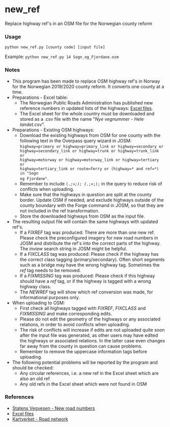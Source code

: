 # new_ref
Replace highway ref's in an OSM file for the Norwegian county reform

### Usage ###
<code>python new_ref.py [county code] [input file]</code>

Example: <code>python new_ref.py 14 Sogn_og_Fjordane.osm</code>


### Notes ###
* This program has been made to replace OSM highway ref's in Norway for the Norwegian 2019/2020 county reform. It converts one county at a time.
* Preparations - Excel table:
  * The Norwegian Public Roads Administration has published new reference numbers in updated lists of the highways: [Excel files](https://labs.vegdata.no/nvdbstatus/regionreform/vegnummer/).
  * The Excel sheet for the whole country must be downloaded and stored as a .csv file with the name "*Nye vegnummer - Hele landet.csv*".
* Preparations - Existing OSM highways:
  * Download the existing highways from OSM for one county with the following text in the Overpass query wizard in JOSM: <code>highway=primary or highway=primary_link or highway=secondary or highway=secondary_link or highway=trunk or highway=trunk_link or highway=motorway or highway=motorway_link or highway=tertiary or highway=tertiary_link or route=ferry or (highway=* and ref=*) in "Sogn og Fjordane"</code>.
  * Remember to include <code>(._;>;); (._;<;);</code> in the query to reduce risk of conflicts when uploading.
  * Make sure that the highways in question are split at the county border. Update OSM if needed, and exclude highways outside of the county boundary with the Forge command in JOSM, so that they are not included in the ref transformation.
  * Store the downloaded highways from OSM as the input file.
* The resulting output file will contain the same highways with updated ref's.
  * If a *FIXREF* tag was produced: There are more than one new ref. Please check the preconfigured imagery for new road numbers in JOSM and distribute the ref's into the correct parts of the highway. The *inview* search string in JOSM might be helpful.
  * If a *FIXCLASS* tag was produced: Please check if the highway has the correct class tagging (primary/secondary). Often short segments such as a bridge may have the wrong highway tag. Sometimes the *ref* tag needs to be removed.
  * If a *FIXMISSING* tag was produced: Please check if this highway should have a *ref* tag, or if the highway is tagged with a wrong highway class.
  * The *NEWREF* tag will show which ref conversion was made, for informational purposes only.
* When uploading to OSM:
  * First check all highways tagged with *FIXREF*, *FIXCLASS* and *FIXMISSING* and make corresponding edits.
  * Please do not edit the geometry of the highways or any associated relations, in order to avoid conflicts when uploading.
  * The risk of conflicts will increase if edits are not uploaded quite soon after the input file was generated, as other users may have edited the highways or associated relations. In the latter case even changes far away from the county in question can cause problems.
  * Remember to remove the uppercase information tags before uploading.
 * The following potential problems will be reported by the program and should be checked:
   * Any circular references, i.e. a new ref in the Excel sheet which are also an old ref
   * Any old refs in the Excel sheet which were not found in OSM

### References ###

* [Statens Vegvesen - New road numbers](https://www.vegvesen.no/fag/teknologi/nasjonal+vegdatabank/tjenester/nye-vegnummer)
* [Excel files](https://labs.vegdata.no/nvdbstatus/regionreform/vegnummer/)
* [Kartverket - Road network](https://www.kartverket.no/Om-Kartverket/Nyheter/vegnett-og-kommunereformen-2020/)
